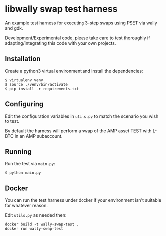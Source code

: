 # libwally swap test harness

An example test harness for executing 3-step swaps using PSET via wally and gdk.

Development/Experimental code, please take care to test thoroughly if adapting/integrating this code with your own projects.

## Installation

Create a python3 virtual environment and install the dependencies:

```
$ virtualenv venv
$ source ./venv/bin/activate
$ pip install -r requirements.txt
```

## Configuring

Edit the configuration variables in `utils.py` to match the scenario you wish to test.

By default the harness will perform a swap of the AMP asset TEST with L-BTC in an AMP subaccount.

## Running

Run the test via `main.py`:

```
$ python main.py
```

## Docker

You can run the test harness under docker if your environment isn't suitable for whatever reason.

Edit `utils.py` as needed then:

```
docker build -t wally-swap-test .
docker run wally-swap-test
```
